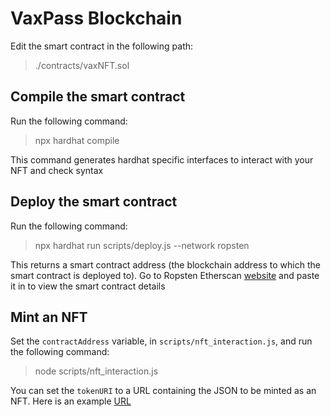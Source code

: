 # VaxPass Blockchain

Edit the smart contract in the following path:

> ./contracts/vaxNFT.sol

## Compile the smart contract

Run the following command:

> npx hardhat compile

This command generates hardhat specific interfaces to interact with your NFT and check syntax

## Deploy the smart contract

Run the following command:

> npx hardhat run scripts/deploy.js --network ropsten

This returns a smart contract address (the blockchain address to which the smart contract is deployed to). Go to Ropsten Etherscan [website](https://ropsten.etherscan.io) and paste it in to view the smart contract details

## Mint an NFT 

Set the `contractAddress` variable, in `scripts/nft_interaction.js`, and run the following command:

> node scripts/nft_interaction.js

You can set the `tokenURI` to a URL containing the JSON to be minted as an NFT. Here is an example [URL](https://gateway.pinata.cloud/ipfs/QmVfbVxXNiu8sy2wC5n6SRTsrLHSM3XL1b24mDYQ5YqbmH)

